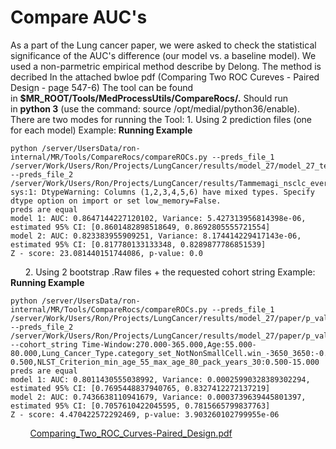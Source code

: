 # Compare AUC's
As a part of the Lung cancer paper, we were asked to check the statistical significance of the AUC's difference (our model vs. a baseline model).
We used a non-parmetric empirical method describe by Delong. The method is decribed In the attached bwloe pdf (Comparing Two ROC Cureves - Paired Design - page 547-6)
The tool can be found in **$MR_ROOT/Tools/MedProcessUtils/CompareRocs/.**
Should run in **python 3** (use the command: source /opt/medial/python36/enable).
 
There are two modes for running the Tool:
1. 
Using 2 prediction files (one for each model)
Example:
**Running Example**
```
python /server/UsersData/ron-internal/MR/Tools/CompareRocs/compareROCs.py --preds_file_1 /server/Work/Users/Ron/Projects/LungCancer/results/model_27/model_27_test.preds --preds_file_2 /server/Work/Users/Ron/Projects/LungCancer/results/Tammemagi_nsclc_ever_smokers_smoking_intensity/Tammemagi_nsclc_ever_smokers_smoking_intensity_non_linear_test.preds
sys:1: DtypeWarning: Columns (1,2,3,4,5,6) have mixed types. Specify dtype option on import or set low_memory=False.
preds are equal
model 1: AUC: 0.8647144227120102, Variance: 5.427313956814398e-06, estimated 95% CI: [0.8601482898518649, 0.8692805555721554]
model 2: AUC: 0.823383955909251, Variance: 8.174414229417143e-06, estimated 95% CI: [0.817780133133348, 0.8289877786851539]
Z - score: 23.081440151744086, p-value: 0.0
```
 
 
 
2. 
Using 2 bootstrap .Raw files + the requested cohort string
Example:
**Running Example**
```
python /server/UsersData/ron-internal/MR/Tools/CompareRocs/compareROCs.py --preds_file_1 /server/Work/Users/Ron/Projects/LungCancer/results/model_27/paper/p_value_bs_out_1.Raw --preds_file_2 /server/Work/Users/Ron/Projects/LungCancer/results/model_27/paper/p_value_bs_out_2.Raw --cohort_string Time-Window:270.000-365.000,Age:55.000-80.000,Lung_Cancer_Type.category_set_NotNonSmallCell.win_-3650_3650:-0.500-0.500,NLST_Criterion_min_age_55_max_age_80_pack_years_30:0.500-15.000
preds are equal
model 1: AUC: 0.8011430555038992, Variance: 0.00025990328389302294, estimated 95% CI: [0.7695448837940765, 0.8327412272137219]
model 2: AUC: 0.7436638110941679, Variance: 0.0003739639445801397, estimated 95% CI: [0.7057610422045595, 0.7815665799837763]
Z - score: 4.470422572292469, p-value: 3.903260102799955e-06
```
 
 
 
 
[Comparing_Two_ROC_Curves-Paired_Design.pdf](../attachments/11207107/11207109.pdf)
